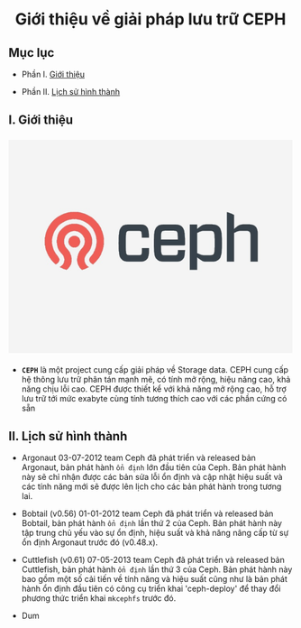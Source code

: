 <h1 align="center">Giới thiệu về giải pháp lưu trữ CEPH</h1>

## Mục lục
- Phần I. [Giới thiệu](#gioithieu)

- Phần II. [Lịch sử hình thành](#history)


## I. <a name="gioithieu"></a>Giới thiệu

<h3 align="center"><img src="../../03-Images/document/1.png"></h3>

- **`CEPH`** là một project cung cấp giải pháp về Storage data. CEPH cung cấp hệ thông lưu trữ phân tán mạnh mẽ, có tính mở rộng, hiệu năng cao, khả năng chịu lỗi cao. CEPH được thiết kể  với khả năng mở rộng cao, hỗ trợ lưu trữ tới mức exabyte cùng tính tương thích cao với các phần cứng có sẵn

## II. <a name="history"></a>Lịch sử hình thành

- Argonaut 03-07-2012 team Ceph đã phát triển và released bản Argonaut, bản phát hành `ổn định` lớn đầu tiên của Ceph. Bản phát hành này sẽ chỉ nhận được các bản sửa lỗi ổn định và cập nhật hiệu suất và các tính năng mới sẽ được lên lịch cho các bản phát hành trong tương lai.
- Bobtail (v0.56) 01-01-2012 team Ceph đã phát triển và released bản Bobtail, bản phát hành `ổn định` lần thứ 2 của Ceph. Bản phát hành này tập trung chủ yếu vào sự ổn định, hiệu suất và khả năng nâng cấp từ sự ổn định Argonaut trước đó (v0.48.x).

- Cuttlefish (v0.61) 07-05-2013 team Ceph đã phát triển và released bản Cuttlefish, bản phát hành `ổn định` lần thứ 3 của Ceph. Bản phát hành này bao gồm một số cải tiến về tính năng và hiệu suất cũng như là bản phát hành ổn định đầu tiên có công cụ triển khai 'ceph-deploy' để thay đổi phương thức triển khai `mkcephfs` trước đó.

- Dum